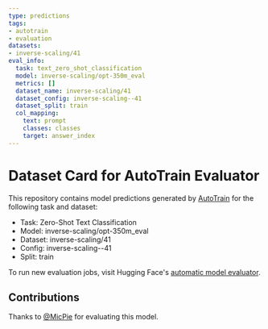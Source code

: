 ```yaml
---
type: predictions
tags:
- autotrain
- evaluation
datasets:
- inverse-scaling/41
eval_info:
  task: text_zero_shot_classification
  model: inverse-scaling/opt-350m_eval
  metrics: []
  dataset_name: inverse-scaling/41
  dataset_config: inverse-scaling--41
  dataset_split: train
  col_mapping:
    text: prompt
    classes: classes
    target: answer_index
---
```

# Dataset Card for AutoTrain Evaluator

This repository contains model predictions generated by [AutoTrain](https://huggingface.co/autotrain) for the following task and dataset:

* Task: Zero-Shot Text Classification
* Model: inverse-scaling/opt-350m_eval
* Dataset: inverse-scaling/41
* Config: inverse-scaling--41
* Split: train

To run new evaluation jobs, visit Hugging Face's [automatic model evaluator](https://huggingface.co/spaces/autoevaluate/model-evaluator).

## Contributions

Thanks to [@MicPie](https://huggingface.co/MicPie) for evaluating this model.